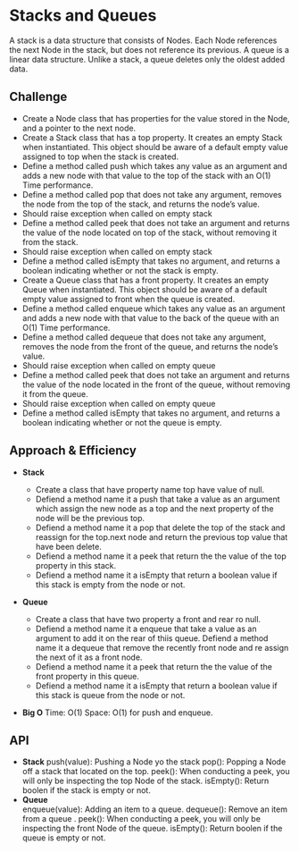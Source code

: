 # Stacks and Queues
A stack is a data structure that consists of Nodes. Each Node references the next Node in the stack, but does not reference its previous. A queue is a linear data structure. Unlike a stack, a queue deletes only the oldest added data.

## Challenge
- Create a Node class that has properties for the value stored in the Node, and a pointer to the next node.
- Create a Stack class that has a top property. It creates an empty Stack when instantiated.
This object should be aware of a default empty value assigned to top when the stack is created.
- Define a method called push which takes any value as an argument and adds a new node with that value to the top of the stack with an O(1) Time performance.
- Define a method called pop that does not take any argument, removes the node from the top of the stack, and returns the node’s value.
- Should raise exception when called on empty stack
- Define a method called peek that does not take an argument and returns the value of the node located on top of the stack, without removing it from the stack.
- Should raise exception when called on empty stack
- Define a method called isEmpty that takes no argument, and returns a boolean indicating whether or not the stack is empty.
- Create a Queue class that has a front property. It creates an empty Queue when instantiated.
This object should be aware of a default empty value assigned to front when the queue is created.
- Define a method called enqueue which takes any value as an argument and adds a new node with that value to the back of the queue with an O(1) Time performance.
- Define a method called dequeue that does not take any argument, removes the node from the front of the queue, and returns the node’s value.
- Should raise exception when called on empty queue
- Define a method called peek that does not take an argument and returns the value of the node located in the front of the queue, without removing it from the queue.
- Should raise exception when called on empty queue
- Define a method called isEmpty that takes no argument, and returns a boolean indicating whether or not the queue is empty.

## Approach & Efficiency
- **Stack**
  - Create a class that have property name top have value of null.
  - Defiend a method name it a push that take a value as an argument which assign the new node as a top and the next property of the node will be the previous top.
  - Defiend a method name it a pop that delete the top of the stack and reassign for the top.next node and return the previous top value that have been delete.
  - Defiend a method name it a peek that return the the value of the top property in this stack.
  - Defiend a method name it a isEmpty that return a boolean value if this stack is empty from the node or not.

- **Queue**  
  - Create a class that have two property a front and rear ro null.
  - Defiend a method name it a enqueue that take a value as an argument to add it on the rear of thiis queue.
   Defiend a method name it a dequeue that remove the recently front node and re assign the next of it as a front node.
  - Defiend a method name it a peek that return the the value of the front property in this queue.
  - Defiend a method name it a isEmpty that return a boolean value if this stack is queue from the node or not.
- **Big O**
Time: O(1)
Space: O(1) for push and enqueue.  

## API
- **Stack**
push(value): Pushing a Node yo the stack
pop(): Popping a Node off a stack that located on the top.
peek(): When conducting a peek, you will only be inspecting the top Node of the stack.
isEmpty(): Return boolen if the stack is empty or not.
- **Queue**  
enqueue(value): Adding an item to a queue.
dequeue(): Remove an item from a queue .
peek(): When conducting a peek, you will only be inspecting the front Node of the queue.
isEmpty(): Return boolen if the queue is empty or not.
